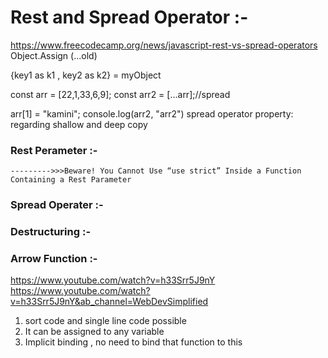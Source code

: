 # Rest and Spread Operator :- 
 https://www.freecodecamp.org/news/javascript-rest-vs-spread-operators
Object.Assign (...old)

 {key1 as k1 , key2 as k2} = myObject 

const arr = [22,1,33,6,9];
const arr2 = [...arr];//spread 

arr[1] = "kamini";
console.log(arr2, "arr2")
spread operator property: regarding shallow and deep copy


### Rest Perameter :-
    --------->>>Beware! You Cannot Use “use strict” Inside a Function Containing a Rest Parameter
<script>
function abc(name,surname,...otherDetails){
    console.log(otherDetails) // it will print rest arguments as array ["9907095670","indore","India"]
}
abc("sunny","parmar","9907095670","indore","India")
</script>

### Spread Operater  :-
<script>
function abc(...otherDetails){
    console.log(otherDetails) 
    // it will print all arguments as array ["sunny","parmar","9907095670","indore","India"]
}
abc("sunny","parmar","9907095670","indore","India")
</script>



### Destructuring  :-
<script>

// Define a destructuring array with two regular variables and one rest variable:
const [firstName, lastName, ...otherInfo] = [
  "Oluwatobi", "Sofela", "CodeSweetly", "Web Developer", "Male"
];

// Invoke the otherInfo variable:
console.log(otherInfo); 

// The invocation above will return:
["CodeSweetly", "Web Developer", "Male"]

</script>

<script>
// Define a destructuring object with two regular variables and one rest variable:
const { firstName, lastName, ...otherInfo } = {
  firstName: "Oluwatobi",
  lastName: "Sofela", 
  companyName: "CodeSweetly",
  profession: "Web Developer",
  gender: "Male"
}

// Invoke the otherInfo variable:
console.log(otherInfo);

// The invocation above will return:
{companyName: "CodeSweetly", profession: "Web Developer", gender: "Male"}
    </script>

 ### Arrow Function :- 
 https://www.youtube.com/watch?v=h33Srr5J9nY
 https://www.youtube.com/watch?v=h33Srr5J9nY&ab_channel=WebDevSimplified

 1. sort code and single line code possible 
 2. It can be assigned to any variable 
 3. Implicit binding , no need to bind that function to this 

 